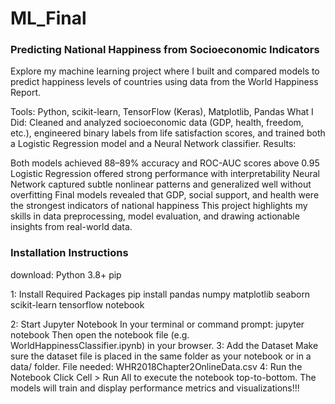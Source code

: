 # ML_Final

### Predicting National Happiness from Socioeconomic Indicators

Explore my machine learning project where I built and compared models to predict happiness levels of countries using data from the World Happiness Report.

Tools: Python, scikit-learn, TensorFlow (Keras), Matplotlib, Pandas
What I Did: Cleaned and analyzed socioeconomic data (GDP, health, freedom, etc.), engineered binary labels from life satisfaction scores, and trained both a Logistic Regression model and a Neural Network classifier.
Results:

Both models achieved 88–89% accuracy and ROC-AUC scores above 0.95
Logistic Regression offered strong performance with interpretability
Neural Network captured subtle nonlinear patterns and generalized well without overfitting
Final models revealed that GDP, social support, and health were the strongest indicators of national happiness
This project highlights my skills in data preprocessing, model evaluation, and drawing actionable insights from real-world data.

### Installation Instructions

download: 
  Python 3.8+
  pip 
  
1: Install Required Packages
pip install pandas numpy matplotlib seaborn scikit-learn tensorflow notebook

2: Start Jupyter Notebook
In your terminal or command prompt:
jupyter notebook
Then open the notebook file (e.g. WorldHappinessClassifier.ipynb) in your browser.
3: Add the Dataset
Make sure the dataset file is placed in the same folder as your notebook or in a data/ folder.
File needed:
WHR2018Chapter2OnlineData.csv
4: Run the Notebook
Click Cell > Run All to execute the notebook top-to-bottom.
The models will train and display performance metrics and visualizations!!!
